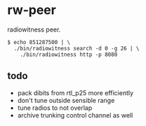 # rw-peer
radiowitness peer.

```
$ echo 851287500 | \
  ./bin/radiowitness search -d 0 -g 26 | \
    ./bin/radiowitness http -p 8080
```

## todo
+ pack dibits from rtl_p25 more efficiently
+ don't tune outside sensible range
+ tune radios to not overlap
+ archive trunking control channel as well
